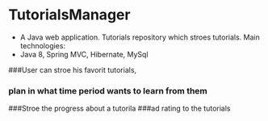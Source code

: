# TutorialsManager
* A Java web application. Tutorials repository which stroes tutorials.
 Main technologies: 
* Java 8, Spring MVC, Hibernate, MySql 
 
###User can stroe his favorit tutorials,
### plan in what time period wants to learn from them
###Stroe the progress about a tutorila
###ad rating to the tutorials

